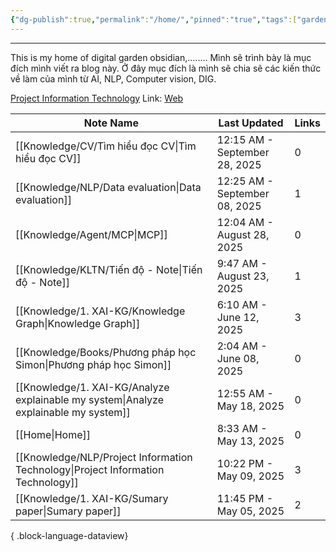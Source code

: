 ```yaml
---
{"dg-publish":true,"permalink":"/home/","pinned":"true","tags":["gardenEntry"]}
---
```


---

This is my home of digital garden obsidian,........
Mình sẽ trình bày là mục đích mình viết ra blog này. Ở đây mục đích là mình sẽ chia sẽ các kiến thức về làm của mình từ AI, NLP, Computer vision, DIG. 

[Project Information Technology](Knowledge/NLP/Project%20Information%20Technology.md)
Link: [Web](https://app.netlify.com/sites/snape-blog/deploys)

| Note Name                                                                               | Last Updated                  | Links |
| --------------------------------------------------------------------------------------- | ----------------------------- | ----- |
| [[Knowledge/CV/Tìm hiểu đọc CV\|Tìm hiểu đọc CV]]                                    | 12:15 AM - September 28, 2025 | 0     |
| [[Knowledge/NLP/Data evaluation\|Data evaluation]]                                   | 12:25 AM - September 08, 2025 | 1     |
| [[Knowledge/Agent/MCP\|MCP]]                                                         | 12:04 AM - August 28, 2025    | 0     |
| [[Knowledge/KLTN/Tiến độ - Note\|Tiến độ - Note]]                                    | 9:47 AM - August 23, 2025     | 1     |
| [[Knowledge/1. XAI-KG/Knowledge Graph\|Knowledge Graph]]                             | 6:10 AM - June 12, 2025       | 3     |
| [[Knowledge/Books/Phương pháp học Simon\|Phương pháp học Simon]]                     | 2:04 AM - June 08, 2025       | 0     |
| [[Knowledge/1. XAI-KG/Analyze explainable my system\|Analyze explainable my system]] | 12:55 AM - May 18, 2025       | 0     |
| [[Home\|Home]]                                                                       | 8:33 AM - May 13, 2025        | 0     |
| [[Knowledge/NLP/Project Information Technology\|Project Information Technology]]     | 10:22 PM - May 09, 2025       | 3     |
| [[Knowledge/1. XAI-KG/Sumary paper\|Sumary paper]]                                   | 11:45 PM - May 05, 2025       | 2     |

{ .block-language-dataview}

